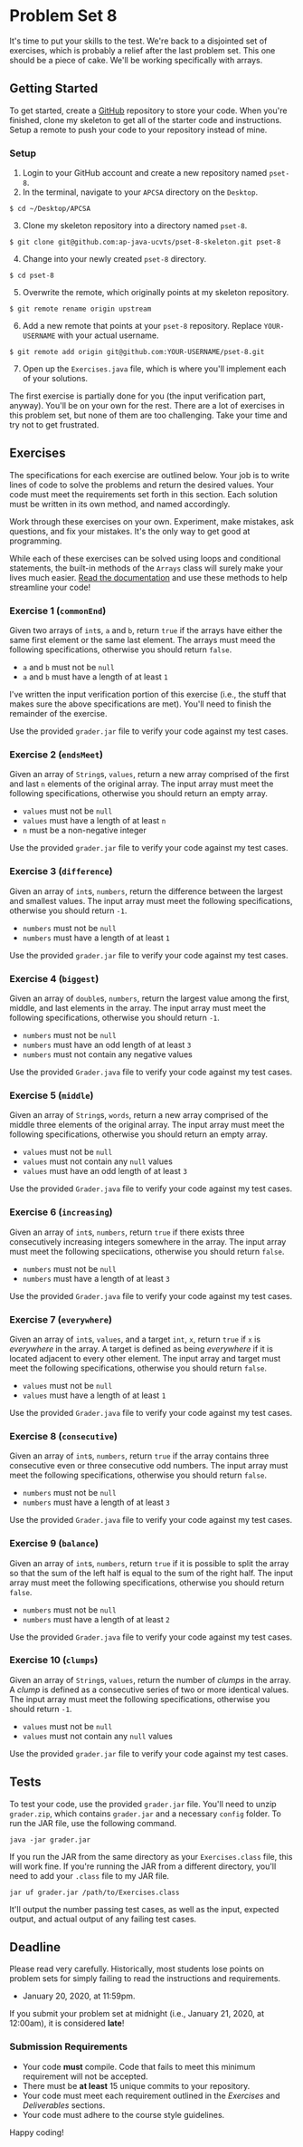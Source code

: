 # Problem Set 8

It's time to put your skills to the test. We're back to a disjointed set of exercises, which is probably a relief after the last problem set. This one should be a piece of cake. We'll be working specifically with arrays.

## Getting Started

To get started, create a [GitHub](https://github.com/) repository to store your code. When you're finished, clone my skeleton to get all of the starter code and instructions. Setup a remote to push your code to your repository instead of mine.

### Setup

1. Login to your GitHub account and create a new repository named `pset-8`.
2. In the terminal, navigate to your `APCSA` directory on the `Desktop`.

```
$ cd ~/Desktop/APCSA
```

3. Clone my skeleton repository into a directory named `pset-8`.

```
$ git clone git@github.com:ap-java-ucvts/pset-8-skeleton.git pset-8
```

4. Change into your newly created `pset-8` directory.

```
$ cd pset-8
```

5. Overwrite the remote, which originally points at my skeleton repository.

```
$ git remote rename origin upstream
```

6. Add a new remote that points at your `pset-8` repository. Replace `YOUR-USERNAME` with your actual username.

```
$ git remote add origin git@github.com:YOUR-USERNAME/pset-8.git
```

7. Open up the `Exercises.java` file, which is where you'll implement each of your solutions.

The first exercise is partially done for you (the input verification part, anyway). You'll be on your own for the rest. There are a lot of exercises in this problem set, but none of them are too challenging. Take your time and try not to get frustrated.

## Exercises

The specifications for each exercise are outlined below. Your job is to write lines of code to solve the problems and return the desired values. Your code must meet the requirements set forth in this section. Each solution must be written in its own method, and named accordingly.

Work through these exercises on your own. Experiment, make mistakes, ask questions, and fix your mistakes. It's the only way to get good at programming.

While each of these exercises can be solved using loops and conditional statements, the built-in methods of the `Arrays` class will surely make your lives much easier. [Read the documentation](https://docs.oracle.com/en/java/javase/12/docs/api/java.base/java/util/Arrays.html) and use these methods to help streamline your code!

### Exercise 1 (`commonEnd`)

Given two arrays of `int`s, `a` and `b`, return `true` if the arrays have either the same first element or the same last element. The arrays must meed the following specifications, otherwise you should return `false`.

- `a` and `b` must not be `null`
- `a` and `b` must have a length of at least `1`

I've written the input verification portion of this exercise (i.e., the stuff that makes sure the above specifications are met). You'll need to finish the remainder of the exercise.

Use the provided `grader.jar` file to verify your code against my test cases.

### Exercise 2 (`endsMeet`)

Given an array of `String`s, `values`, return a new array comprised of the first and last `n` elements of the original array. The input array must meet the following specifications, otherwise you should return an empty array.

- `values` must not be `null`
- `values` must have a length of at least `n`
- `n` must be a non-negative integer

Use the provided `grader.jar` file to verify your code against my test cases.

### Exercise 3 (`difference`)

Given an array of `int`s, `numbers`, return the difference between the largest and smallest values. The input array must meet the following specifications, otherwise you should return `-1`.

- `numbers` must not be `null`
- `numbers` must have a length of at least `1`

Use the provided `grader.jar` file to verify your code against my test cases.

### Exercise 4 (`biggest`)

Given an array of `double`s, `numbers`, return the largest value among the first, middle, and last elements in the array. The input array must meet the following specifications, otherwise you should return `-1`.

- `numbers` must not be `null`
- `numbers` must have an odd length of at least `3`
- `numbers` must not contain any negative values

Use the provided `Grader.java` file to verify your code against my test cases.

### Exercise 5 (`middle`)

Given an array of `String`s, `words`, return a new array comprised of the middle three elements of the original array. The input array must meet the following specifications, otherwise you should return an empty array.

- `values` must not be `null`
- `values` must not contain any `null` values
- `values` must have an odd length of at least `3`

Use the provided `Grader.java` file to verify your code against my test cases.

### Exercise 6 (`increasing`)

Given an array of `int`s, `numbers`, return `true` if there exists three consecutively increasing integers somewhere in the array. The input array must meet the following speciications, otherwise you should return `false`.

- `numbers` must not be `null`
- `numbers` must have a length of at least `3`

Use the provided `Grader.java` file to verify your code against my test cases.

### Exercise 7 (`everywhere`)

Given an array of `int`s, `values`, and a target `int`, `x`, return `true` if `x` is _everywhere_ in the array. A target is defined as being _everywhere_ if it is located adjacent to every other element. The input array and target must meet the following specifications, otherwise you should return `false`.

- `values` must not be `null`
- `values` must have a length of at least `1`

Use the provided `Grader.java` file to verify your code against my test cases.

### Exercise 8 (`consecutive`)

Given an array of `int`s, `numbers`, return `true` if the array contains three consecutive even or three consecutive odd numbers. The input array must meet the following specifications, otherwise you should return `false`.

- `numbers` must not be `null`
- `numbers` must have a length of at least `3`

Use the provided `Grader.java` file to verify your code against my test cases.

### Exercise 9 (`balance`)

Given an array of `int`s, `numbers`, return `true` if it is possible to split the array so that the sum of the left half is equal to the sum of the right half. The input array must meet the following specifications, otherwise you should return `false`.

- `numbers` must not be `null`
- `numbers` must have a length of at least `2`

Use the provided `Grader.java` file to verify your code against my test cases.

### Exercise 10 (`clumps`)

Given an array of `String`s, `values`, return the number of _clumps_ in the array. A _clump_ is defined as a consecutive series of two or more identical values. The input array must meet the following specifications, otherwise you should return `-1`.

- `values` must not be `null`
- `values` must not contain any `null` values

Use the provided `grader.jar` file to verify your code against my test cases.

## Tests

To test your code, use the provided `grader.jar` file. You'll need to unzip `grader.zip`, which contains `grader.jar` and a necessary `config` folder. To run the JAR file, use the following command.

```
java -jar grader.jar
```

If you run the JAR from the same directory as your `Exercises.class` file, this will work fine. If you're running the JAR from a different directory, you'll need to add your `.class` file to my JAR file.

```
jar uf grader.jar /path/to/Exercises.class
```

It'll output the number passing test cases, as well as the input, expected output, and actual output of any failing test cases.

## Deadline

Please read very carefully. Historically, most students lose points on problem sets for simply failing to read the instructions and requirements.

- January 20, 2020, at 11:59pm.

If you submit your problem set at midnight (i.e., January 21, 2020, at 12:00am), it is considered **late**!

### Submission Requirements

- Your code **must** compile. Code that fails to meet this minimum requirement will not be accepted.
- There must be **at least** 15 unique commits to your repository.
- Your code must meet each requirement outlined in the _Exercises_ and _Deliverables_ sections.
- Your code must adhere to the course style guidelines.

Happy coding!
